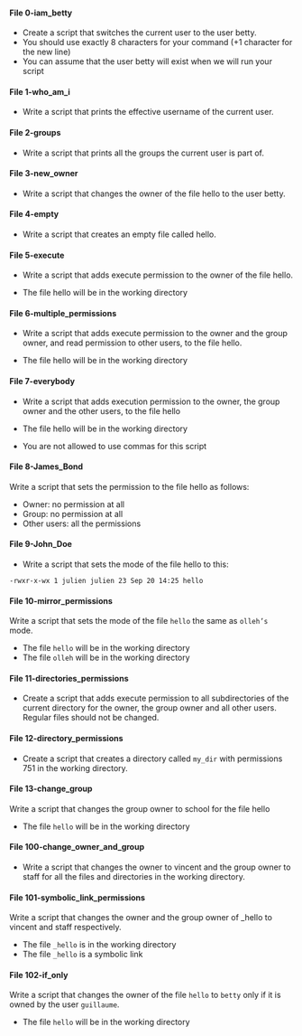 #### File 0-iam_betty
- Create a script that switches the current user to the user betty.
- You should use exactly 8 characters for your command (+1 character for the new line)
- You can assume that the user betty will exist when we will run your script

#### File 1-who_am_i
- Write a script that prints the effective username of the current user.

#### File 2-groups
- Write a script that prints all the groups the current user is part of.

#### File 3-new_owner
- Write a script that changes the owner of the file hello to the user betty.

#### File 4-empty
- Write a script that creates an empty file called hello.

#### File 5-execute
- Write a script that adds execute permission to the owner of the file hello.

- The file hello will be in the working directory

#### File 6-multiple_permissions
- Write a script that adds execute permission to the owner and the group owner, and read permission to other users, to the file hello.

- The file hello will be in the working directory

#### File 7-everybody
- Write a script that adds execution permission to the owner, the group owner and the other users, to the file hello

- The file hello will be in the working directory
- You are not allowed to use commas for this script

#### File 8-James_Bond
Write a script that sets the permission to the file hello as follows:

- Owner: no permission at all
- Group: no permission at all
- Other users: all the permissions

#### File 9-John_Doe
- Write a script that sets the mode of the file hello to this:

`-rwxr-x-wx 1 julien julien 23 Sep 20 14:25 hello`

#### File 10-mirror_permissions
Write a script that sets the mode of the file `hello` the same as `olleh’s` mode.
- The file `hello` will be in the working directory
- The file `olleh` will be in the working directory

#### File 11-directories_permissions
- Create a script that adds execute permission to all subdirectories of the current directory for the owner, the group owner and all other users. Regular files should not be changed.

#### File 12-directory_permissions
- Create a script that creates a directory called `my_dir` with permissions 751 in the working directory.

#### File 13-change_group
Write a script that changes the group owner to school for the file hello

- The file `hello` will be in the working directory

#### File 100-change_owner_and_group
- Write a script that changes the owner to vincent and the group owner to staff for all the files and directories in the working directory.

#### File 101-symbolic_link_permissions
Write a script that changes the owner and the group owner of _hello to vincent and staff respectively.

- The file `_hello` is in the working directory
- The file `_hello` is a symbolic link

#### File 102-if_only
Write a script that changes the owner of the file `hello` to `betty` only if it is owned by the user `guillaume`.

- The file `hello` will be in the working directory
